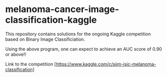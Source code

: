 # melanoma-cancer-image-classification-kaggle

This repository contains solutions for the ongoing Kaggle competition based on Binary Image Classificiation. 

Using the above program, one can expect to achieve an AUC score of 0.90 or above!!

Link to the competition [https://www.kaggle.com/c/siim-isic-melanoma-classification]

